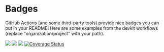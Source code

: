 # Badges

GitHub Actions (and some third-party tools) provide nice badges you can put in your README!
Here are some examples from the devkit workflows (replace "organization/project" with your path).

[![](https://github.com/organization/project/workflows/PHPUnit/badge.svg)](https://github.com/organization/project/actions/workflows/phpunit.yml)
[![](https://github.com/organization/project/workflows/PHPStan/badge.svg)](https://github.com/organization/project/actions/workflows/phpstan.yml)
[![](https://github.com/organization/project/workflows/Deptrac/badge.svg)](https://github.com/organization/project/actions/workflows/deptrac.yml)
[![Coverage Status](https://coveralls.io/repos/github/organization/project/badge.svg?branch=develop)](https://coveralls.io/github/organization/project?branch=develop)
